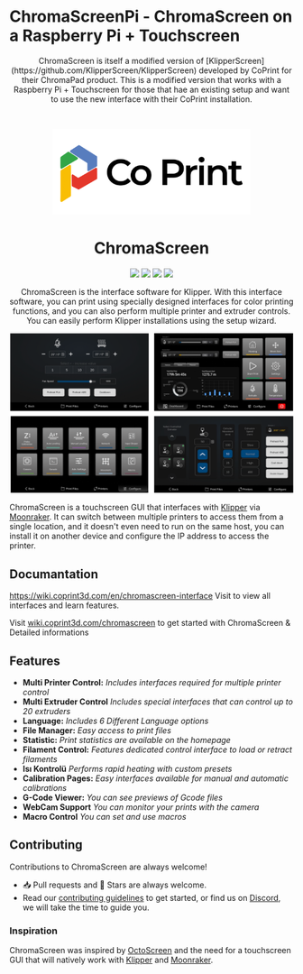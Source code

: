 <h1>ChromaScreenPi - ChromaScreen on a Raspberry Pi + Touchscreen</h1>
<p align="center">ChromaScreen is itself a modified version of [KlipperScreen](https://github.com/KlipperScreen/KlipperScreen) developed by CoPrint for their ChromaPad product. This is a modified version that works with a Raspberry Pi + Touchscreen for those that hae an existing setup and want to use the new interface with their CoPrint installation.
</p>
<br>

<p align="center">
  <a>
    <img src="https://github.com/coprint/Wiki/blob/main/images/coprintblacklogo.png?raw=true" alt='Mainsail logo' height="152">
    <h1 align="center">ChromaScreen</h1>
  </a>
</p>

<p align="center">
    <a>
     <img src="https://img.shields.io/github/downloads/coprint/ChromaScreen/total?style=flat-square">
  </a>
  <a>
 <img src="https://img.shields.io/github/stars/coprint/ChromaScreen?style=flat-square">
  </a>
<a>
      <img src="https://img.shields.io/github/last-commit/coprint/ChromaScreen?style=flat-square">
</a>
  <a>
    <img src="https://img.shields.io/github/repo-size/coprint/ChromaScreen?style=flat-square">
  </a>
</p>

 
<p align="center">
  ChromaScreen is the interface software for Klipper. With this interface software, you can print using specially designed interfaces for color printing functions, and you can also perform multiple printer and extruder controls. You can easily perform Klipper installations using the setup wizard.
</p>
<p align="center">

<img src="https://github.com/coprint/Wiki/blob/main/images/charkaplansiz.png?raw=true">


ChromaScreen is a touchscreen GUI that interfaces with [Klipper](https://github.com/kevinOConnor/klipper) via [Moonraker](https://github.com/arksine/moonraker). It can switch between multiple printers to access them from a single location, and it doesn't even need to run on the same host, you can install it on another device and configure the IP address to access the printer.
## Documantation

https://wiki.coprint3d.com/en/chromascreen-interface Visit to view all interfaces and learn features.

Visit [wiki.coprint3d.com/chromascreen](https://wiki.coprint3d.com/series-2/chromascreen) to get started with ChromaScreen & Detailed informations


## Features

- **Multi Printer Control:** _Includes interfaces required for multiple printer control_
- **Multi Extruder Control** _Includes special interfaces that can control up to 20 extruders_
- **Language:** _Includes 6 Different Language options_
- **File Manager:** _Easy access to print files_
- **Statistic:** _Print statistics are available on the homepage_
- **Filament Control:** _Features dedicated control interface to load or retract filaments_
- **Isı Kontrolü** _Performs rapid heating with custom presets_
- **Calibration Pages:** _Easy interfaces available for manual and automatic calibrations_
- **G-Code Viewer:** _You can see previews of Gcode files_
- **WebCam Support** _You can monitor your prints with the camera_
- **Macro Control** _You can set and use macros_

## Contributing

Contributions to ChromaScreen are always welcome!

- 📥 Pull requests and 🌟 Stars are always welcome.
- Read our [contributing guidelines](https://github.com/coprint/ChromaScreen/blob/main/CONTRIBUTINF.md) to get started,
   or find us on [Discord](https://discord.com/invite/5f8gGDkDgN), we will take the time to guide you.

### Inspiration
ChromaScreen was inspired by [OctoScreen](https://github.com/Z-Bolt/OctoScreen/) and the need for a touchscreen GUI that
will natively work with [Klipper](https://github.com/kevinOConnor/klipper) and [Moonraker](https://github.com/arksine/moonraker).
